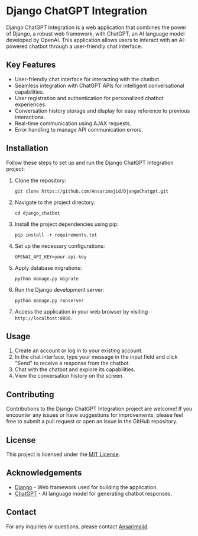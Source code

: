 # Django ChatGPT Integration

Django ChatGPT Integration is a web application that combines the power of Django, a robust web framework, with ChatGPT, an AI language model developed by OpenAI. This application allows users to interact with an AI-powered chatbot through a user-friendly chat interface.

## Key Features

- User-friendly chat interface for interacting with the chatbot.
- Seamless integration with ChatGPT APIs for intelligent conversational capabilities.
- User registration and authentication for personalized chatbot experiences.
- Conversation history storage and display for easy reference to previous interactions.
- Real-time communication using AJAX requests.
- Error handling to manage API communication errors.

## Installation

Follow these steps to set up and run the Django ChatGPT Integration project:

1. Clone the repository:

   ```shell
   git clone https://github.com/Ansarimajid/DjangoChatgpt.git
   ```

2. Navigate to the project directory:

   ```shell
   cd django_chatbot
   ```

3. Install the project dependencies using pip:

   ```shell
   pip install -r requirements.txt
   ```

4. Set up the necessary configurations:
   
     ```
     OPENAI_API_KEY=your-api-key
     ```

5. Apply database migrations:

   ```shell
   python manage.py migrate
   ```

6. Run the Django development server:

   ```shell
   python manage.py runserver
   ```

7. Access the application in your web browser by visiting `http://localhost:8000`.

## Usage

1. Create an account or log in to your existing account.
2. In the chat interface, type your message in the input field and click "Send" to receive a response from the chatbot.
3. Chat with the chatbot and explore its capabilities.
4. View the conversation history on the screen.

## Contributing

Contributions to the Django ChatGPT Integration project are welcome! If you encounter any issues or have suggestions for improvements, please feel free to submit a pull request or open an issue in the GitHub repository.

## License

This project is licensed under the [MIT License](LICENSE).

## Acknowledgements

- [Django](https://www.djangoproject.com/) - Web framework used for building the application.
- [ChatGPT](https://openai.com/) - AI language model for generating chatbot responses.

## Contact

For any inquiries or questions, please contact [Ansarimajid](mailto:your-majidgt786@gmail.com).
